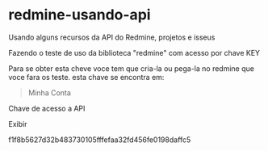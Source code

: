 redmine-usando-api
==================

Usando alguns recursos da API do Redmine, projetos e isseus

Fazendo o teste de uso da biblioteca "redmine" com acesso por chave KEY

Para se obter esta cheve voce tem que cria-la ou pega-la no redmine que voce fara os teste.
esta chave se encontra em:

> Minha Conta

Chave de acesso a API

Exibir

f1f8b5627d32b483730105fffefaa32fd456fe0198daffc5


